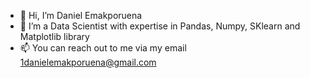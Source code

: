 - 👋 Hi, I’m Daniel Emakporuena 
- 👀 I’m a Data Scientist with expertise in Pandas, Numpy,  SKlearn and Matplotlib library
- 📫 You can reach out to me via my email 1danielemakporuena@gmail.com
<!---
Daniel15568/Daniel15568 is a ✨ special ✨ repository because its `README.md` (this file) appears on your GitHub profile.
You can click the Preview link to take a look at your changes.
--->
